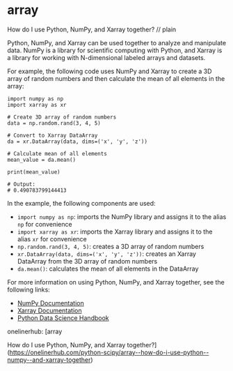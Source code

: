 # array

How do I use Python, NumPy, and Xarray together?
// plain

Python, NumPy, and Xarray can be used together to analyze and manipulate data. NumPy is a library for scientific computing with Python, and Xarray is a library for working with N-dimensional labeled arrays and datasets.

For example, the following code uses NumPy and Xarray to create a 3D array of random numbers and then calculate the mean of all elements in the array:

```
import numpy as np
import xarray as xr

# Create 3D array of random numbers
data = np.random.rand(3, 4, 5)

# Convert to Xarray DataArray
da = xr.DataArray(data, dims=('x', 'y', 'z'))

# Calculate mean of all elements
mean_value = da.mean()

print(mean_value)

# Output:
# 0.490783799144413
```

In the example, the following components are used:

- `import numpy as np`: imports the NumPy library and assigns it to the alias `np` for convenience
- `import xarray as xr`: imports the Xarray library and assigns it to the alias `xr` for convenience
- `np.random.rand(3, 4, 5)`: creates a 3D array of random numbers
- `xr.DataArray(data, dims=('x', 'y', 'z'))`: creates an Xarray DataArray from the 3D array of random numbers
- `da.mean()`: calculates the mean of all elements in the DataArray

For more information on using Python, NumPy, and Xarray together, see the following links:

- [NumPy Documentation](https://numpy.org/doc/)
- [Xarray Documentation](http://xarray.pydata.org/en/stable/)
- [Python Data Science Handbook](https://jakevdp.github.io/PythonDataScienceHandbook/)

onelinerhub: [array

How do I use Python, NumPy, and Xarray together?](https://onelinerhub.com/python-scipy/array--how-do-i-use-python--numpy--and-xarray-together)